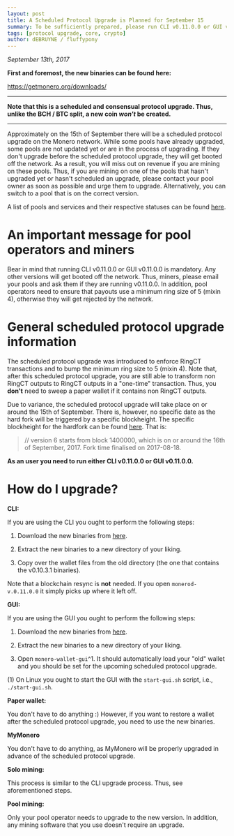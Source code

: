 ```yaml
---
layout: post
title: A Scheduled Protocol Upgrade is Planned for September 15
summary: To be sufficiently prepared, please run CLI v0.11.0.0 or GUI v0.11.0.0
tags: [protocol upgrade, core, crypto]
author: dEBRUYNE / fluffypony
---
```


*September 13th, 2017*  

**First and foremost, the new binaries can be found here:**  

https://getmonero.org/downloads/  

--------------  

**Note that this is a scheduled and consensual protocol upgrade. Thus, unlike the BCH / BTC split, a new coin *won't* be created.**  

-------------  

Approximately on the 15th of September there will be a scheduled protocol upgrade on the Monero network. While some pools have already upgraded, some pools are not updated yet or are in the process of upgrading. If they don't upgrade before the scheduled protocol upgrade, they will get booted off the network. As a result, you will miss out on revenue if you are mining on these pools. Thus, if you are mining on one of the pools that hasn't upgraded yet or hasn't scheduled an upgrade, please contact your pool owner as soon as possible and urge them to upgrade. Alternatively, you can switch to a pool that is on the correct version.  

A list of pools and services and their respective statuses can be found [here](https://www.reddit.com/r/Monero/comments/6yuv2s/psa_users_solominers_exchangesmerchantsservices/).  

# An important message for pool operators and miners  

Bear in mind that running CLI v0.11.0.0 or GUI v0.11.0.0 is mandatory. Any other versions will get booted off the network. Thus, miners, please email your pools and ask them if they are running v0.11.0.0. In addition, pool operators need to ensure that payouts use a minimum ring size of 5 (mixin 4), otherwise they will get rejected by the network.  

# General scheduled protocol upgrade information  

The scheduled protocol upgrade was introduced to enforce RingCT transactions and to bump the minimum ring size to 5 (mixin 4). Note that, after this scheduled protocol upgrade, you are still able to transform non RingCT outputs to RingCT outputs in a "one-time" transaction. Thus, you **don't** need to sweep a paper wallet if it contains non RingCT outputs.   

Due to variance, the scheduled protocol upgrade will take place on or around the 15th of September. There is, however, no specific date as the hard fork will be triggered by a specific blockheight. The specific blockheight for the hardfork can be found [here](https://github.com/monero-project/monero/blob/master/src/cryptonote_core/blockchain.cpp#L105). That is:  

> // version 6 starts from block 1400000, which is on or around the 16th of September, 2017. Fork time finalised on 2017-08-18.  

**As an user you need to run either CLI v0.11.0.0 or GUI v0.11.0.0.**  

# How do I upgrade?  

**CLI:**  

If you are using the CLI you ought to perform the following steps:  

1. Download the new binaries from [here](https://getmonero.org/downloads/).  

2. Extract the new binaries to a new directory of your liking.  

3. Copy over the wallet files from the old directory (the one that contains the v0.10.3.1 binaries).  

Note that a blockchain resync is **not** needed. If you open `monerod-v.0.11.0.0` it simply picks up where it left off.  

**GUI:**  

If you are using the GUI you ought to perform the following steps:  

1. Download the new binaries from [here](https://getmonero.org/downloads/).  

2. Extract the new binaries to a new directory of your liking.  

3. Open `monero-wallet-gui`^1. It should automatically load your "old" wallet and you should be set for the upcoming scheduled protocol upgrade.  

(1) On Linux you ought to start the GUI with the `start-gui.sh` script, i.e., `./start-gui.sh`.  

**Paper wallet:**  

You don't have to do anything :) However, if you want to restore a wallet after the scheduled protocol upgrade, you need to use the new binaries.  

**MyMonero**  

You don't have to do anything, as MyMonero will be properly upgraded in advance of the scheduled protocol upgrade.  

**Solo mining:**  

This process is similar to the CLI upgrade process. Thus, see aforementioned steps.  

**Pool mining:**  

Only your pool operator needs to upgrade to the new version. In addition, any mining software that you use doesn't require an upgrade.  